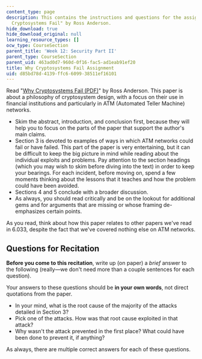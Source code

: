 ```yaml
---
content_type: page
description: This contains the instructions and questions for the assignment on "Why
  Cryptosystems Fail" by Ross Anderson.
hide_download: true
hide_download_original: null
learning_resource_types: []
ocw_type: CourseSection
parent_title: 'Week 12: Security Part II'
parent_type: CourseSection
parent_uid: 463ad0d7-960d-0f16-fac5-ad1eab91ef20
title: Why Cryptosystems Fail Assignment
uid: d85bd78d-4139-ffc6-6099-38511ef16101
---
```


Read "[Why Cryptosystems Fail (PDF)](https://www.cl.cam.ac.uk/~rja14/Papers/wcf.pdf)" by Ross Anderson. This paper is about a philosophy of cryptosystem design, with a focus on their use in financial institutions and particularly in ATM (Automated Teller Machine) networks.

*   Skim the abstract, introduction, and conclusion first, because they will help you to focus on the parts of the paper that support the author's main claims.
*   Section 3 is devoted to examples of ways in which ATM networks could fail or have failed. This part of the paper is very entertaining, but it can be difficult to keep the big picture in mind while reading about the individual exploits and problems. Pay attention to the section headings (which you may wish to skim before diving into the text) in order to keep your bearings. For each incident, before moving on, spend a few moments thinking about the lessons that it teaches and how the problem could have been avoided.
*   Sections 4 and 5 conclude with a broader discussion.
*   As always, you should read critically and be on the lookout for additional gems and for arguments that are missing or whose framing de-emphasizes certain points.

As you read, think about how this paper relates to other papers we've read in 6.033, despite the fact that we've covered nothing else on ATM networks.

Questions for Recitation
------------------------

**Before you come to this recitation**, write up (on paper) a _brief_ answer to the following (really—we don't need more than a couple sentences for each question). 

Your answers to these questions should be **in your own words**, not direct quotations from the paper.

*   In your mind, what is the root cause of the majority of the attacks detailed in Section 3?
*   Pick one of the attacks. How was that root cause exploited in that attack?
*   Why wasn't the attack prevented in the first place? What could have been done to prevent it, if anything?

As always, there are multiple correct answers for each of these questions.